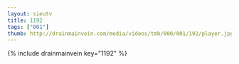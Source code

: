 ```yaml
--- 
layout: sieutv
title: 1192
tags: ["001"]
thumb: http://drainmainvein.com/media/videos/tmb/000/001/192/player.jpg
---
```

{% include drainmainvein key="1192" %} 
